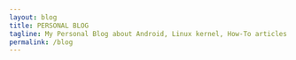 ```yaml
---
layout: blog
title: PERSONAL BLOG
tagline: My Personal Blog about Android, Linux kernel, How-To articles and More
permalink: /blog
---
```



